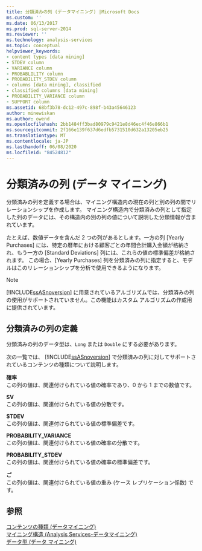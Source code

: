 ```yaml
---
title: 分類済みの列 (データマイニング) |Microsoft Docs
ms.custom: ''
ms.date: 06/13/2017
ms.prod: sql-server-2014
ms.reviewer: ''
ms.technology: analysis-services
ms.topic: conceptual
helpviewer_keywords:
- content types [data mining]
- STDEV column
- VARIANCE column
- PROBABLILITY column
- PROBABILITY_STDEV column
- columns [data mining], classified
- classified columns [data mining]
- PROBABILITY_VARIANCE column
- SUPPORT column
ms.assetid: 68bf3b78-dc12-497c-898f-b43a45646123
author: minewiskan
ms.author: owend
ms.openlocfilehash: 2bb1484ff3bad80979c9421e8d46ec4f46e866b1
ms.sourcegitcommit: 2f166e139f637d6edfb5731510d632a13205eb25
ms.translationtype: MT
ms.contentlocale: ja-JP
ms.lasthandoff: 06/08/2020
ms.locfileid: "84524812"
---
```

# <a name="classified-columns-data-mining"></a>分類済みの列 (データ マイニング)
  分類済みの列を定義する場合は、マイニング構造内の現在の列と別の列の間でリレーションシップを作成します。 マイニング構造内で分類済みの列として指定した列のデータには、その構造内の別の列の値について説明した分類情報が含まれています。  
  
 たとえば、数値データを含んだ 2 つの列があるとします。一方の列 [Yearly Purchases] には、特定の暦年における顧客ごとの年間合計購入金額が格納され、もう一方の [Standard Deviations] 列には、これらの値の標準偏差が格納されます。 この場合、[Yearly Purchases] 列を分類済みの列に指定すると、モデルはこのリレーションシップを分析で使用できるようになります。  
  
> [!NOTE]  
>  [!INCLUDE[ssASnoversion](../../includes/ssasnoversion-md.md)] に用意されているアルゴリズムでは、分類済みの列の使用がサポートされていません。この機能はカスタム アルゴリズムの作成用に提供されています。  
  
## <a name="defining-a-classified-column"></a>分類済みの列の定義  
 分類済みの列のデータ型は、`Long` または `Double` にする必要があります。  
  
 次の一覧では、 [!INCLUDE[ssASnoversion](../../includes/ssasnoversion-md.md)] で分類済みの列に対してサポートされているコンテンツの種類について説明します。  
  
 **確率**  
 この列の値は、関連付けられている値の確率であり、0 から 1 までの数値です。  
  
 **SV**  
 この列の値は、関連付けられている値の分散です。  
  
 **STDEV**  
 この列の値は、関連付けられている値の標準偏差です。  
  
 **PROBABILITY_VARIANCE**  
 この列の値は、関連付けられている値の確率の分散です。  
  
 **PROBABILITY_STDEV**  
 この列の値は、関連付けられている値の確率の標準偏差です。  
  
 **ご**  
 この列の値は、関連付けられている値の重み (ケース レプリケーション係数) です。  
  
## <a name="see-also"></a>参照  
 [コンテンツの種類 &#40;データマイニング&#41;](content-types-data-mining.md)   
 [マイニング構造 &#40;Analysis Services-データマイニング&#41;](mining-structures-analysis-services-data-mining.md)   
 [データ型 (データ マイニング)](data-types-data-mining.md)  
  
  
